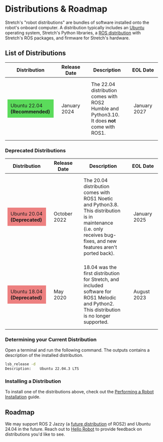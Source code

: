 # Distributions & Roadmap

Stretch's "robot distributions" are bundles of software installed onto the robot's onboard computer. A distribution typically includes an [Ubuntu](https://en.wikipedia.org/wiki/Ubuntu) operating system, Stretch's Python libraries, a [ROS distribution](https://docs.ros.org/en/rolling/Releases.html) with Stretch's ROS packages, and firmware for Stretch's hardware.

## List of Distributions

| Distribution                                                                              | Release Date | Description | EOL Date |
|-------------------------------------------------------------------------------------------|--------------|-------------|----------|
| <div style='background-color: #5bdb5b; padding:10px'>Ubuntu 22.04 **(Recommended)**</div> | <div style='padding:10px'>January 2024</div> | <div style='padding:10px'>The 22.04 distribution comes with ROS2 Humble and Python3.10. It does <b>not</b> come with ROS1.</div> | <div style='padding:10px'>January 2027</div> |

### Deprecated Distributions

| Distribution                                 | Release Date | Description | EOL Date |
|----------------------------------------------|--------------|-------------|----------|
| <div style='background-color: #ed8080; padding:10px'>Ubuntu 20.04 **(Deprecated)**</div>                                              | <div style='padding:10px'>October 2022</div> | <div style='padding:10px'>The 20.04 distribution comes with ROS1 Noetic and Python3.8. This distribution is in maintenance (i.e. only receives bug-fixes, and new features aren't ported back).</div> | <div style='padding:10px'>January 2025</div> |
| <div style='background-color: #ed8080; padding:10px;'>Ubuntu 18.04 **(Deprecated)**</div> | <div style='padding:10px'>May 2020</div> | <div style='padding:10px'>18.04 was the first distribution for Stretch, and included software for ROS1 Melodic and Python2. This distribution is no longer supported.</div> | <div style='padding:10px'>August 2023</div> |

### Determining your Current Distribution

Open a terminal and run the following command. The outputs contains a description of the installed distribution.

```{.bash .shell-prompt}
lsb_release -d
Description:	Ubuntu 22.04.3 LTS
```

### Installing a Distribution

To install one of the distributions above, check out the [Performing a Robot Installation](../../installation/robot_install/) guide.

## Roadmap

We may support ROS 2 Jazzy (a [future distribution](https://docs.ros.org/en/rolling/Releases.html#future-distributions) of ROS2) and Ubuntu 24.04 in the future. Reach out to [Hello Robot](mailto:support@hello-robot.com) to provide feedback on distributions you'd like to see.
